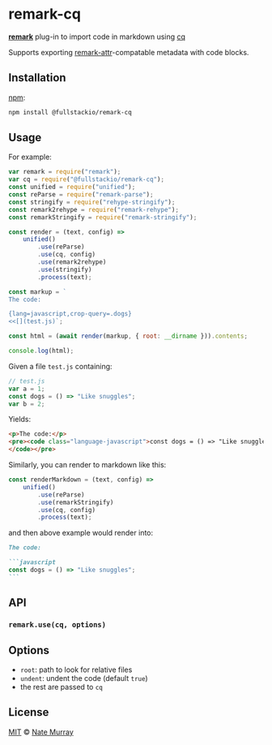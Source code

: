 # remark-cq

[**remark**][remark] plug-in to import code in markdown using [cq](https://github.com/fullstackio/cq)

Supports exporting [remark-attr](https://github.com/arobase-che/remark-attr)-compatable metadata with code blocks.

## Installation

[npm][npm-install]:

```bash
npm install @fullstackio/remark-cq
```

## Usage

For example:

```javascript
var remark = require("remark");
var cq = require("@fullstackio/remark-cq");
const unified = require("unified");
const reParse = require("remark-parse");
const stringify = require("rehype-stringify");
const remark2rehype = require("remark-rehype");
const remarkStringify = require("remark-stringify");

const render = (text, config) =>
    unified()
        .use(reParse)
        .use(cq, config)
        .use(remark2rehype)
        .use(stringify)
        .process(text);

const markup = `
The code:

{lang=javascript,crop-query=.dogs}  
<<[](test.js)`;

const html = (await render(markup, { root: __dirname })).contents;

console.log(html);
```

Given a file `test.js` containing:

```javascript
// test.js
var a = 1;
const dogs = () => "Like snuggles";
var b = 2;
```

Yields:

```html
<p>The code:</p>
<pre><code class="language-javascript">const dogs = () => "Like snuggles";
</code></pre>
```

Similarly, you can render to markdown like this:

```javascript
const renderMarkdown = (text, config) =>
    unified()
        .use(reParse)
        .use(remarkStringify)
        .use(cq, config)
        .process(text);
```

and then above example would render into:

````md
The code:

```javascript
const dogs = () => "Like snuggles";
```
````

## API

### `remark.use(cq, options)`

## Options

-   `root`: path to look for relative files
-   `undent`: undent the code (default `true`)
-   the rest are passed to `cq`

## License

[MIT][license] © [Nate Murray][author]

<!-- Definitions -->

[npm-install]: https://docs.npmjs.com/cli/install
[license]: LICENSE
[author]: http://fullstack.io
[remark]: https://github.com/wooorm/remark
